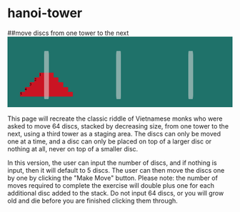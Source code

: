 # hanoi-tower
##move discs from one tower to the next
<img src= "hanoitower.png" width='600'/>

This page will recreate the classic riddle of Vietnamese monks who were asked to move 64 discs, stacked by decreasing size, from one tower to the next, using a third tower as a staging area. The discs can only be moved one at a time, and a disc can only be placed on top of a larger disc or nothing at all, never on top of a smaller disc. 

In this version, the user can input the number of discs, and if nothing is input, then it will default to 5 discs. The user can then move the discs one by one by clicking the "Make Move" button. Please note: the number of moves required to complete the exercise will double plus one for each additional disc added to the stack. Do not input 64 discs, or you will grow old and die before you are finished clicking them through. 
